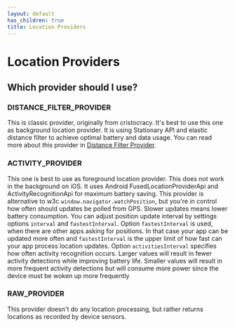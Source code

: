```yaml
---
layout: default
has_children: true
title: Location Providers
---
```


# Location Providers

## Which provider should I use?

### DISTANCE_FILTER_PROVIDER

This is classic provider, originally from cristocracy. It's best to use this one as background location provider. It is using Stationary API and elastic distance filter to achieve optimal battery and data usage. You can read more about this provider in [Distance Filter Provider](distance_filter_provider).

### ACTIVITY_PROVIDER

This one is best to use as foreground location provider. This does not work in the background on iOS. It uses Android FusedLocationProviderApi and ActivityRecognitionApi for maximum battery saving. This provider is alternative to w3c ```window.navigator.watchPosition```, but you're in control how often should updates be polled from GPS. Slower updates means lower battery consumption. You can adjust position update interval by settings options ```interval``` and ```fastestInterval```. Option ```fastestInterval``` is used, when there are other apps asking for positions. In that case your app can be updated more often and ```fastestInterval``` is the upper limit of how fast can your app process location updates. Option ```activitiesInterval``` specifies how often activity recognition occurs. Larger values will result in fewer activity detections while improving battery life. Smaller values will result in more frequent activity detections but will consume more power since the device must be woken up more frequently

### RAW_PROVIDER

This provider doesn't do any location processing, but rather returns locations as recorded by device sensors.
